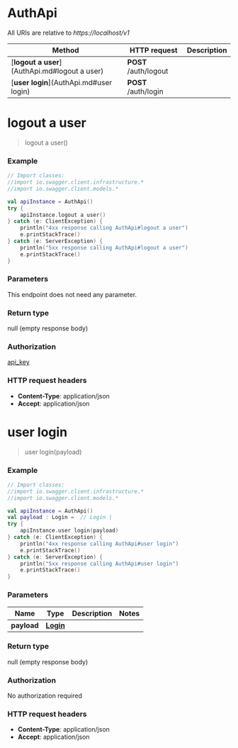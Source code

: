 # AuthApi

All URIs are relative to *https://localhost/v1*

Method | HTTP request | Description
------------- | ------------- | -------------
[**logout a user**](AuthApi.md#logout a user) | **POST** /auth/logout | 
[**user login**](AuthApi.md#user login) | **POST** /auth/login | 


<a name="logout a user"></a>
# **logout a user**
> logout a user()



### Example
```kotlin
// Import classes:
//import io.swagger.client.infrastructure.*
//import io.swagger.client.models.*

val apiInstance = AuthApi()
try {
    apiInstance.logout a user()
} catch (e: ClientException) {
    println("4xx response calling AuthApi#logout a user")
    e.printStackTrace()
} catch (e: ServerException) {
    println("5xx response calling AuthApi#logout a user")
    e.printStackTrace()
}
```

### Parameters
This endpoint does not need any parameter.

### Return type

null (empty response body)

### Authorization

[api_key](../README.md#api_key)

### HTTP request headers

 - **Content-Type**: application/json
 - **Accept**: application/json

<a name="user login"></a>
# **user login**
> user login(payload)



### Example
```kotlin
// Import classes:
//import io.swagger.client.infrastructure.*
//import io.swagger.client.models.*

val apiInstance = AuthApi()
val payload : Login =  // Login | 
try {
    apiInstance.user login(payload)
} catch (e: ClientException) {
    println("4xx response calling AuthApi#user login")
    e.printStackTrace()
} catch (e: ServerException) {
    println("5xx response calling AuthApi#user login")
    e.printStackTrace()
}
```

### Parameters

Name | Type | Description  | Notes
------------- | ------------- | ------------- | -------------
 **payload** | [**Login**](Login.md)|  |

### Return type

null (empty response body)

### Authorization

No authorization required

### HTTP request headers

 - **Content-Type**: application/json
 - **Accept**: application/json

